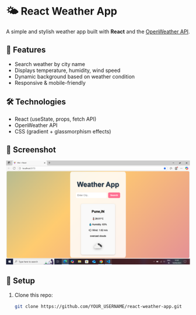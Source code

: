 # 🌤️ React Weather App

A simple and stylish weather app built with **React** and the [OpenWeather API](https://openweathermap.org/api).  

## 🚀 Features
- Search weather by city name  
- Displays temperature, humidity, wind speed  
- Dynamic background based on weather condition  
- Responsive & mobile-friendly  

## 🛠️ Technologies
- React (useState, props, fetch API)  
- OpenWeather API  
- CSS (gradient + glassmorphism effects)  

## 📸 Screenshot
![App Screenshot](screenshot.png)

## 🔑 Setup
1. Clone this repo:
   ```bash
   git clone https://github.com/YOUR_USERNAME/react-weather-app.git
